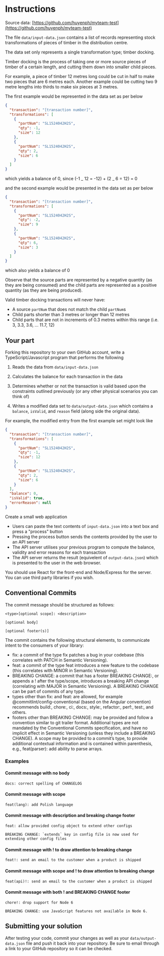 # Instructions

Source data: [https://github.com/huyenph/myteam-test](https://github.com/huyenph/myteam-test)

The file `data/input-data.json` contains a list of records representing stock transformations of pieces of timber in the distribution centre.

The data set only represents a single transformation type; timber docking.

Timber docking is the process of taking one or more source pieces of timber of a certain length, and cutting them down into smaller child pieces.

For example, a piece of timber 12 metres long could be cut in half to make two pieces that are 6 metres each. Another example could be cutting two 9 metre lengths into thirds to make six pieces at 3 metres.

The first example would be represented in the data set as per below

```json
{
  "transaction": "[transaction number]",
  "transformations": [
    {
      "partNum": "SL1524042H2S",
      "qty": -1,
      "size": 12
    },
    {
      "partNum": "SL1524042H2S",
      "qty": 2,
      "size": 6
    }
  ]
}
```

which yields a balance of 0, since (-1 _ 12 = -12) + (2 _ 6 = 12) = 0

and the second example would be presented in the data set as per below

```json
{
  "transaction": "[transaction number]",
  "transformations": [
    {
      "partNum": "SL1524042H2S",
      "qty": -2,
      "size": 9
    },
    {
      "partNum": "SL1524042H2S",
      "qty": 6,
      "size": 3
    }
  ]
}
```

which also yields a balance of 0

Observe that the source parts are represented by a negative quantity (as they are being consumed) and the child parts are represented as a positive quantity (as they are being produced).

Valid timber docking transactions will never have:

- A source `partNum` that does not match the child `partNum`s
- Child parts shorter than 3 metres or longer than 12 metres
- Child parts that are not in increments of 0.3 metres within this range (i.e. 3, 3.3, 3.6, ... 11.7, 12)

## Your part

Forking this repository to your own GitHub account, write a TypeScript/Javascript program that performs the following

1. Reads the data from `data/input-data.json`

2. Calculates the balance for each transaction in the data

3. Determines whether or not the transaction is valid based upon the constraints outlined previously (or any other physical scenarios you can think of)

4. Writes a modified data set to `data/output-data.json` which contains a `balance`, `isValid`, and `reason` field (along side the original data).

For example, the modified entry from the first example set might look like

```json
{
  "transaction": "[transaction number]",
  "transformations": [
    {
      "partNum": "SL1524042H2S",
      "qty": -1,
      "size": 12
    },
    {
      "partNum": "SL1524042H2S",
      "qty": 2,
      "size": 6
    }
  ],
  "balance": 0,
  "isValid": true,
  "errorReason": null
}
```

Create a small web application

- Users can paste the text contents of `input-data.json` into a text box and press a "process" button
- Pressing the process button sends the contents provided by the user to an API server
- The API server utilises your previous program to compute the balance, validity and error reasons for each transaction
- The API server returns the result (equivelent of `output-data.json`) which is presented to the user in the web browser.

You should use React for the front-end and Node/Express for the server. You can use third party libraries if you wish.

## Conventional Commits

The commit message should be structured as follows:

```
<type>[optional scope]: <description>

[optional body]

[optional footer(s)]
```

The commit contains the following structural elements, to communicate intent to the consumers of your library:

- fix: a commit of the type fix patches a bug in your codebase (this correlates with PATCH in Semantic Versioning).
- feat: a commit of the type feat introduces a new feature to the codebase (this correlates with MINOR in Semantic Versioning).
- BREAKING CHANGE: a commit that has a footer BREAKING CHANGE:, or appends a ! after the type/scope, introduces a breaking API change (correlating with MAJOR in Semantic Versioning). A BREAKING CHANGE can be part of commits of any type.
- types other than fix: and feat: are allowed, for example @commitlint/config-conventional (based on the Angular convention) recommends build:, chore:, ci:, docs:, style:, refactor:, perf:, test:, and others.
- footers other than BREAKING CHANGE: <description> may be provided and follow a convention similar to git trailer format.
  Additional types are not mandated by the Conventional Commits specification, and have no implicit effect in Semantic Versioning (unless they include a BREAKING CHANGE). A scope may be provided to a commit’s type, to provide additional contextual information and is contained within parenthesis, e.g., feat(parser): add ability to parse arrays.

### Examples

#### Commit message with no body

```
docs: correct spelling of CHANGELOG
```

#### Commit message with scope

```
feat(lang): add Polish language
```

#### Commit message with description and breaking change footer

```
feat: allow provided config object to extend other configs

BREAKING CHANGE: `extends` key in config file is now used for extending other config files
```

#### Commit message with ! to draw attention to breaking change

```
feat!: send an email to the customer when a product is shipped
```

#### Commit message with scope and ! to draw attention to breaking change

```
feat(api)!: send an email to the customer when a product is shipped
```

#### Commit message with both ! and BREAKING CHANGE footer

```
chore!: drop support for Node 6

BREAKING CHANGE: use JavaScript features not available in Node 6.
```

## Submitting your solution

After testing your code, commit your changes as well as your `data/output-data.json` file and push it back into your repository. Be sure to email through a link to your GitHub repository so it can be checked.
